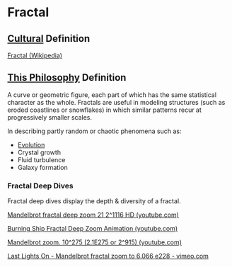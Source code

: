 # Fractal

## [Cultural](./culture.md) Definition

<a href="https://en.wikipedia.org/wiki/Fractal" target="_blank">Fractal (Wikipedia)</a>

## [This Philosophy](./this-philosophy.md) Definition

A curve or geometric figure, each part of which has the same statistical character as the whole. Fractals are useful in modeling structures (such as eroded coastlines or snowflakes) in which similar patterns recur at progressively smaller scales.

In describing partly random or chaotic phenomena such as:

* [Evolution](./evolution.md)
* Crystal growth
* Fluid turbulence
* Galaxy formation

### Fractal Deep Dives

Fractal deep dives display the depth & diversity of a fractal.

<a href="https://www.youtube.com/watch?v=PbwaFQ2r2c4" target="_blank">Mandelbrot fractal deep zoom 21 2^1116 HD (youtube.com)</a>

<a href="https://www.youtube.com/watch?v=CD9yNFmb2FE" target="_blank">Burning Ship Fractal Deep Zoom Animation (youtube.com)</a>

<a href="https://www.youtube.com/watch?v=0jGaio87u3A" target="_blank">Mandelbrot zoom. 10^275 (2.1E275 or 2^915) (youtube.com)</a>

<a href="http://vimeo.com/12185093" target="_blank">Last Lights On - Mandelbrot fractal zoom to 6.066 e228 - vimeo.com</a>
